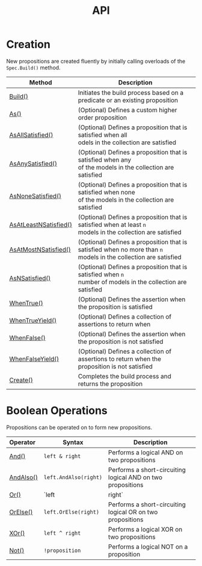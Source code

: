 ﻿---
title: API
---
# Creation

New propositions are created fluently by initially calling overloads of the `Spec.Build()` method.

| Method                                               | Description                                                                                                           |
|------------------------------------------------------|-----------------------------------------------------------------------------------------------------------------------|
| [Build()](./Build.html)                              | Initiates the build process based on a predicate or an existing proposition                                           |
| [As()](./As.html)                                    | (Optional) Defines a custom higher order proposition                                                                  |
| [AsAllSatisfied()](./As.html#all-satisfied)          | (Optional) Defines a proposition that is satisfied when all <br/> odels in the collection are satisfied               |
| [AsAnySatisfied()](./As.html#some-satisfied)         | (Optional) Defines a proposition that is satisfied when any <br/> of the models in the collection are satisfied       |
| [AsNoneSatisfied()](./As.html#none-satisfied)        | (Optional) Defines a proposition that is satisfied when none <br/> of the models in the collection are satisfied      |
| [AsAtLeastNSatisfied()](./As.html#minimum-satisfied) | (Optional) Defines a proposition that is satisfied when at least `n` <br/> models in the collection are satisfied     |
| [AsAtMostNSatisfied()](./As.html#maximum-satisfied)  | (Optional) Defines a proposition that is satisfied when no more than `n` <br/> models in the collection are satisfied |
| [AsNSatisfied()](./As.html#n-satisfied)              | (Optional) Defines a proposition that is satisfied when `n` <br/> number of models in the collection are satisfied    |
| [WhenTrue()](./WhenTrue.html)                        | (Optional) Defines the assertion when the proposition is satisfied                                                    |
| [WhenTrueYield()](./WhenTrueYield.html)              | (Optional) Defines a collection of assertions to return when                                                          |
| [WhenFalse()](./WhenFalse.html)                      | (Optional) Defines the assertion when the proposition is not satisfied                                                |
| [WhenFalseYield()](./WhenFalseYield.html)            | (Optional) Defines a collection of assertions to return when the proposition is not satisfied                         |
| [Create()](./Create.html)                            | Completes the build process and returns the proposition                                                               |

# Boolean Operations

Propositions can be operated on to form new propositions.

| Operator                    | Syntax             | Description                                                  |
|:----------------------------|--------------------|--------------------------------------------------------------|
| [And()](./And.html)         | `left & right`     | Performs a logical AND on two propositions                   |
| [AndAlso()](./AndAlso.html) | `left.AndAlso(right)` | Performs a short-circuiting logical AND on two propositions  |
| [Or()](./Or.html)           | `left | right`     | Performs a logical OR on two propositions                    |
| [OrElse()](./OrElse.html)   | `left.OrElse(right)` | Performs a short-circuiting logical OR on two propositions   |
| [XOr()](./XOr.html)         | `left ^ right`     | Performs a logical XOR on two propositions                   |
| [Not()](./Not.html)         | `!proposition`     | Performs a logical NOT on a proposition                      |

